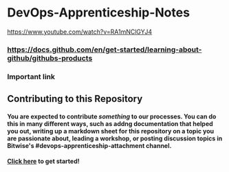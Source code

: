 # DevOps-Apprenticeship-Notes

https://www.youtube.com/watch?v=RA1mNClGYJ4

### https://docs.github.com/en/get-started/learning-about-github/githubs-products
### Important link 
## Contributing to this Repository

#### You are expected to contribute _something_ to our processes. You can do this in many different ways, such as addng documentation that helped you out, writing up a markdown sheet for this repository on a topic you are passionate about, leading a workshop, or posting discussion topics in Bitwise's #devops-apprenticeship-attachment channel.

#### [Click here](https://docs.github.com/en/get-started/quickstart/contributing-to-projects) to get started!

